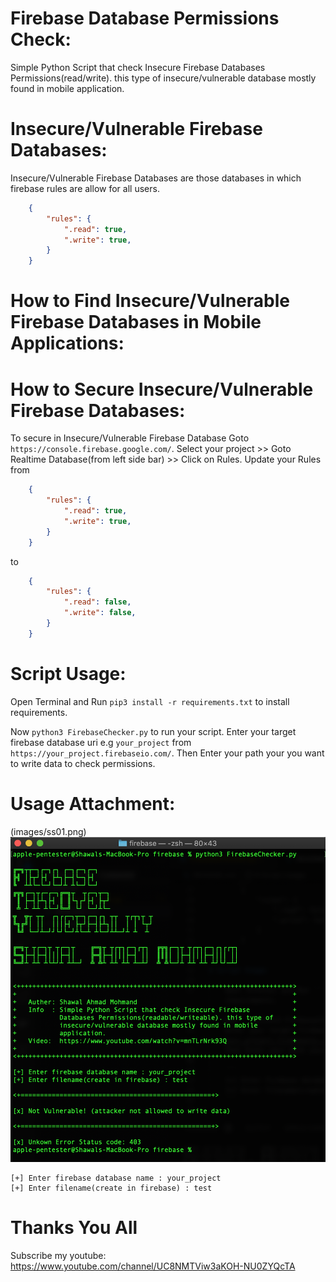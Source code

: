 # Firebase Database Permissions Check:
Simple Python Script that check Insecure Firebase Databases Permissions(read/write). this type of insecure/vulnerable database mostly found in mobile application.

# Insecure/Vulnerable Firebase Databases:
Insecure/Vulnerable Firebase Databases are those databases in which firebase rules are allow for all users.
```json
    {
        "rules": {
            ".read": true,
            ".write": true,
        }
    }
```

# How to Find Insecure/Vulnerable Firebase Databases in Mobile Applications:
    

# How to Secure Insecure/Vulnerable Firebase Databases:
To secure in Insecure/Vulnerable Firebase Database Goto ```https://console.firebase.google.com/```. Select your project >> Goto Realtime Database(from left side bar) >> Click on Rules. Update your Rules from 
```json
    {
        "rules": {
            ".read": true,
            ".write": true,
        }
    }
```
to
```json
    {
        "rules": {
            ".read": false,
            ".write": false,
        }
    }
```

# Script Usage: 

Open Terminal and Run ```pip3 install -r requirements.txt``` to install requirements.

Now ```python3 FirebaseChecker.py``` to run your script.
Enter your target firebase database uri e.g ```your_project``` from ```https://your_project.firebaseio.com/```.
Then Enter your path your you want to write data to check permissions.

# Usage Attachment:

(images/ss01.png)
![alt Usage Attachment](https://github.com/criticalmiind/CheckInsecureFirebaseDatabases/blob/main/images/ss01.png)
```
[+] Enter firebase database name : your_project
[+] Enter filename(create in firebase) : test
```

# Thanks You All

Subscribe my youtube: https://www.youtube.com/channel/UC8NMTViw3aKOH-NU0ZYQcTA
